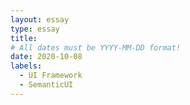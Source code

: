 ```yaml
---
layout: essay
type: essay
title: 
# All dates must be YYYY-MM-DD format!
date: 2020-10-08
labels:
  - UI Framework
  - SemanticUI
---
```

